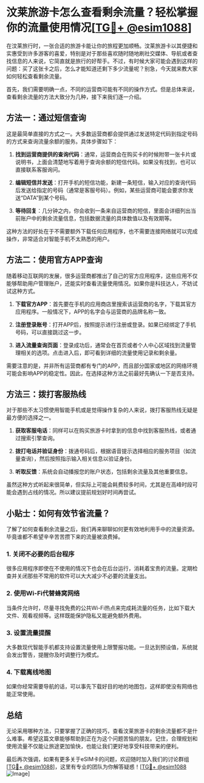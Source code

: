 # 汶莱旅游卡怎么查看剩余流量？轻松掌握你的流量使用情况[[TG💪+ @esim1088](https://t.me/s/esim1088)]

在汶莱旅行时，一张合适的旅游卡能让你的旅程更加顺畅。汶莱旅游卡以其便捷和实惠受到许多游客的喜爱，特别是对于那些喜欢随时随地刷社交媒体、导航或者查找信息的人来说，它简直就是旅行的好帮手。不过，有时候大家可能会遇到这样的问题：买了这张卡之后，怎么才能知道还剩下多少流量呢？别急，今天就来教大家如何轻松查看剩余流量。

首先，我们需要明确一点，不同的运营商可能有不同的操作方式。但是总体来说，查看剩余流量的方法大致分为几种，接下来我们逐一介绍。

## 方法一：通过短信查询

这是最简单直接的方式之一。大多数运营商都会提供通过发送特定代码到指定号码的方式来查询流量余额的服务。具体步骤如下：

1. **找到运营商提供的查询代码**：通常，运营商会在购买卡的时候附带一张卡片或说明书，上面会清楚地写着用于查询余额的短信代码。如果没有找到，也可以直接联系客服询问。
   
2. **编辑短信并发送**：打开手机的短信功能，新建一条短信，输入对应的查询代码后发送给指定的号码（通常是客服号码）。例如，某些运营商可能会要求你发送“DATA”到某个号码。

3. **等待回复**：几分钟之内，你会收到一条来自运营商的短信，里面会详细列出当前账户中的剩余流量信息，包括数据流量的具体数值以及有效期等。

这种方法的好处在于不需要额外下载任何应用程序，也不需要连接网络就可以完成操作，非常适合对智能手机不太熟悉的用户。

## 方法二：使用官方APP查询

随着移动互联网的发展，很多运营商都推出了自己的官方应用程序，这些应用不仅能够帮助用户管理账户，还能实时查看流量使用情况。如果你是科技达人，不妨试试这种方式。

1. **下载官方APP**：首先要在手机的应用商店里搜索该运营商的名字，下载其官方应用程序。一般情况下，APP的名字会与运营商的品牌名称一致。

2. **注册登录账号**：打开APP后，按照提示进行注册或登录。如果已经绑定了手机号码，可以直接跳过这一步。

3. **进入流量查询页面**：登录成功后，通常会在首页或者个人中心区域找到流量管理相关的选项。点击进入后，即可看到详细的流量使用记录和剩余量。

需要注意的是，并非所有运营商都有专门的APP，而且部分国家或地区的网络环境可能会影响APP的稳定性。因此，在选择这种方法之前最好先确认一下是否支持。

## 方法三：拨打客服热线

对于那些不太习惯使用智能手机或是觉得操作复杂的人来说，拨打客服热线无疑是最方便的选择之一。

1. **获取客服电话**：同样可以在购买旅游卡时拿到的信息中找到客服热线，或者通过搜索引擎查询。

2. **拨打电话并验证身份**：拨通号码后，根据语音提示选择相应的服务项目（如流量查询），然后按照指示输入相关信息以验证身份。

3. **听取反馈**：系统会自动播报您的账户状态，包括剩余流量及其他重要信息。

虽然这种方式听起来很简单，但实际上可能会耗费较多时间，尤其是在高峰时段可能会遇到占线的情况。所以建议提前规划好时间再尝试。

## 小贴士：如何有效节省流量？

了解了如何查看剩余流量之后，我们再来聊聊如何更有效地利用手中的流量资源。毕竟谁都不希望辛辛苦苦攒下来的流量被浪费掉。

### 1. 关闭不必要的后台程序

很多应用程序即使在不使用的情况下也会在后台运行，消耗着宝贵的流量。定期检查并关闭那些不常用的软件可以大大减少不必要的流量支出。

### 2. 使用Wi-Fi代替蜂窝网络

当条件允许时，尽量寻找免费的公共Wi-Fi热点来完成耗流量的任务，比如下载大文件、观看视频等。这样既能保护隐私又能避免额外费用。

### 3. 设置流量提醒

大多数现代智能手机都支持设置流量使用上限警报功能。一旦达到预设值，系统就会发出警告，提醒你及时调整行为模式。

### 4. 下载离线地图

如果你经常需要导航的话，可以事先下载好目的地的地图包，这样即使没有网络也能正常使用。

## 总结

无论采用哪种方法，只要掌握了正确的技巧，查看汶莱旅游卡的剩余流量都不是什么难事。希望这篇文章能够帮助到正在为这个问题苦恼的朋友。记住，合理规划和使用流量不仅能让旅途更加愉快，也能让我们更好地享受科技带来的便利。

最后再次强调，如果有更多关于eSIM卡的问题，欢迎随时加入我们的讨论群组[[TG💪+ @esim1088](https://t.me/s/esim1088)]，这里有专业的团队为你解答疑惑！[[TG💪+ @esim1088](https://t.me/s/esim1088) ![Image](https://i.postimg.cc/4NQfJmqS/Snipaste-2025-05-13-00-14-12.png)]